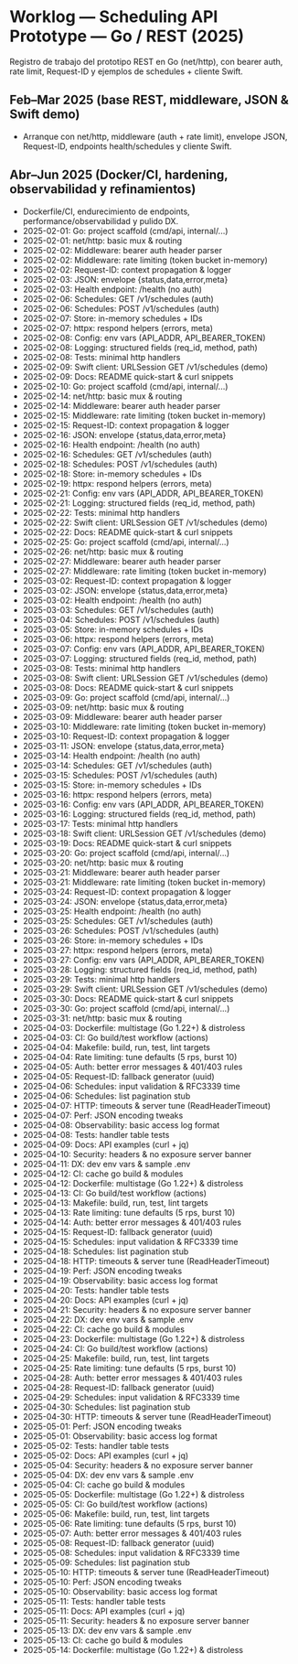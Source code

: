 # Worklog — Scheduling API Prototype — Go / REST (2025)

Registro de trabajo del prototipo REST en Go (net/http), con bearer auth, rate limit, Request-ID y ejemplos de schedules + cliente Swift.


## Feb–Mar 2025 (base REST, middleware, JSON & Swift demo)

- Arranque con net/http, middleware (auth + rate limit), envelope JSON, Request-ID, endpoints health/schedules y cliente Swift.

## Abr–Jun 2025 (Docker/CI, hardening, observabilidad y refinamientos)

- Dockerfile/CI, endurecimiento de endpoints, performance/observabilidad y pulido DX.
- 2025-02-01: Go: project scaffold (cmd/api, internal/...)
- 2025-02-01: net/http: basic mux & routing
- 2025-02-02: Middleware: bearer auth header parser
- 2025-02-02: Middleware: rate limiting (token bucket in-memory)
- 2025-02-02: Request-ID: context propagation & logger
- 2025-02-03: JSON: envelope {status,data,error,meta}
- 2025-02-03: Health endpoint: /health (no auth)
- 2025-02-06: Schedules: GET /v1/schedules (auth)
- 2025-02-06: Schedules: POST /v1/schedules (auth)
- 2025-02-07: Store: in-memory schedules + IDs
- 2025-02-07: httpx: respond helpers (errors, meta)
- 2025-02-08: Config: env vars (API_ADDR, API_BEARER_TOKEN)
- 2025-02-08: Logging: structured fields (req_id, method, path)
- 2025-02-08: Tests: minimal http handlers
- 2025-02-09: Swift client: URLSession GET /v1/schedules (demo)
- 2025-02-09: Docs: README quick-start & curl snippets
- 2025-02-10: Go: project scaffold (cmd/api, internal/...)
- 2025-02-14: net/http: basic mux & routing
- 2025-02-14: Middleware: bearer auth header parser
- 2025-02-15: Middleware: rate limiting (token bucket in-memory)
- 2025-02-15: Request-ID: context propagation & logger
- 2025-02-16: JSON: envelope {status,data,error,meta}
- 2025-02-16: Health endpoint: /health (no auth)
- 2025-02-16: Schedules: GET /v1/schedules (auth)
- 2025-02-18: Schedules: POST /v1/schedules (auth)
- 2025-02-18: Store: in-memory schedules + IDs
- 2025-02-19: httpx: respond helpers (errors, meta)
- 2025-02-21: Config: env vars (API_ADDR, API_BEARER_TOKEN)
- 2025-02-21: Logging: structured fields (req_id, method, path)
- 2025-02-22: Tests: minimal http handlers
- 2025-02-22: Swift client: URLSession GET /v1/schedules (demo)
- 2025-02-22: Docs: README quick-start & curl snippets
- 2025-02-25: Go: project scaffold (cmd/api, internal/...)
- 2025-02-26: net/http: basic mux & routing
- 2025-02-27: Middleware: bearer auth header parser
- 2025-02-27: Middleware: rate limiting (token bucket in-memory)
- 2025-03-02: Request-ID: context propagation & logger
- 2025-03-02: JSON: envelope {status,data,error,meta}
- 2025-03-02: Health endpoint: /health (no auth)
- 2025-03-03: Schedules: GET /v1/schedules (auth)
- 2025-03-04: Schedules: POST /v1/schedules (auth)
- 2025-03-05: Store: in-memory schedules + IDs
- 2025-03-06: httpx: respond helpers (errors, meta)
- 2025-03-07: Config: env vars (API_ADDR, API_BEARER_TOKEN)
- 2025-03-07: Logging: structured fields (req_id, method, path)
- 2025-03-08: Tests: minimal http handlers
- 2025-03-08: Swift client: URLSession GET /v1/schedules (demo)
- 2025-03-08: Docs: README quick-start & curl snippets
- 2025-03-09: Go: project scaffold (cmd/api, internal/...)
- 2025-03-09: net/http: basic mux & routing
- 2025-03-09: Middleware: bearer auth header parser
- 2025-03-10: Middleware: rate limiting (token bucket in-memory)
- 2025-03-10: Request-ID: context propagation & logger
- 2025-03-11: JSON: envelope {status,data,error,meta}
- 2025-03-14: Health endpoint: /health (no auth)
- 2025-03-14: Schedules: GET /v1/schedules (auth)
- 2025-03-15: Schedules: POST /v1/schedules (auth)
- 2025-03-15: Store: in-memory schedules + IDs
- 2025-03-16: httpx: respond helpers (errors, meta)
- 2025-03-16: Config: env vars (API_ADDR, API_BEARER_TOKEN)
- 2025-03-16: Logging: structured fields (req_id, method, path)
- 2025-03-17: Tests: minimal http handlers
- 2025-03-18: Swift client: URLSession GET /v1/schedules (demo)
- 2025-03-19: Docs: README quick-start & curl snippets
- 2025-03-20: Go: project scaffold (cmd/api, internal/...)
- 2025-03-20: net/http: basic mux & routing
- 2025-03-21: Middleware: bearer auth header parser
- 2025-03-21: Middleware: rate limiting (token bucket in-memory)
- 2025-03-24: Request-ID: context propagation & logger
- 2025-03-24: JSON: envelope {status,data,error,meta}
- 2025-03-25: Health endpoint: /health (no auth)
- 2025-03-25: Schedules: GET /v1/schedules (auth)
- 2025-03-26: Schedules: POST /v1/schedules (auth)
- 2025-03-26: Store: in-memory schedules + IDs
- 2025-03-27: httpx: respond helpers (errors, meta)
- 2025-03-27: Config: env vars (API_ADDR, API_BEARER_TOKEN)
- 2025-03-28: Logging: structured fields (req_id, method, path)
- 2025-03-29: Tests: minimal http handlers
- 2025-03-29: Swift client: URLSession GET /v1/schedules (demo)
- 2025-03-30: Docs: README quick-start & curl snippets
- 2025-03-30: Go: project scaffold (cmd/api, internal/...)
- 2025-03-31: net/http: basic mux & routing
- 2025-04-03: Dockerfile: multistage (Go 1.22+) & distroless
- 2025-04-03: CI: Go build/test workflow (actions)
- 2025-04-04: Makefile: build, run, test, lint targets
- 2025-04-04: Rate limiting: tune defaults (5 rps, burst 10)
- 2025-04-05: Auth: better error messages & 401/403 rules
- 2025-04-05: Request-ID: fallback generator (uuid)
- 2025-04-06: Schedules: input validation & RFC3339 time
- 2025-04-06: Schedules: list pagination stub
- 2025-04-07: HTTP: timeouts & server tune (ReadHeaderTimeout)
- 2025-04-07: Perf: JSON encoding tweaks
- 2025-04-08: Observability: basic access log format
- 2025-04-08: Tests: handler table tests
- 2025-04-09: Docs: API examples (curl + jq)
- 2025-04-10: Security: headers & no exposure server banner
- 2025-04-11: DX: dev env vars & sample .env
- 2025-04-12: CI: cache go build & modules
- 2025-04-12: Dockerfile: multistage (Go 1.22+) & distroless
- 2025-04-13: CI: Go build/test workflow (actions)
- 2025-04-13: Makefile: build, run, test, lint targets
- 2025-04-13: Rate limiting: tune defaults (5 rps, burst 10)
- 2025-04-14: Auth: better error messages & 401/403 rules
- 2025-04-15: Request-ID: fallback generator (uuid)
- 2025-04-15: Schedules: input validation & RFC3339 time
- 2025-04-18: Schedules: list pagination stub
- 2025-04-18: HTTP: timeouts & server tune (ReadHeaderTimeout)
- 2025-04-19: Perf: JSON encoding tweaks
- 2025-04-19: Observability: basic access log format
- 2025-04-20: Tests: handler table tests
- 2025-04-20: Docs: API examples (curl + jq)
- 2025-04-21: Security: headers & no exposure server banner
- 2025-04-22: DX: dev env vars & sample .env
- 2025-04-22: CI: cache go build & modules
- 2025-04-23: Dockerfile: multistage (Go 1.22+) & distroless
- 2025-04-24: CI: Go build/test workflow (actions)
- 2025-04-25: Makefile: build, run, test, lint targets
- 2025-04-25: Rate limiting: tune defaults (5 rps, burst 10)
- 2025-04-28: Auth: better error messages & 401/403 rules
- 2025-04-28: Request-ID: fallback generator (uuid)
- 2025-04-29: Schedules: input validation & RFC3339 time
- 2025-04-30: Schedules: list pagination stub
- 2025-04-30: HTTP: timeouts & server tune (ReadHeaderTimeout)
- 2025-05-01: Perf: JSON encoding tweaks
- 2025-05-01: Observability: basic access log format
- 2025-05-02: Tests: handler table tests
- 2025-05-02: Docs: API examples (curl + jq)
- 2025-05-04: Security: headers & no exposure server banner
- 2025-05-04: DX: dev env vars & sample .env
- 2025-05-04: CI: cache go build & modules
- 2025-05-05: Dockerfile: multistage (Go 1.22+) & distroless
- 2025-05-05: CI: Go build/test workflow (actions)
- 2025-05-06: Makefile: build, run, test, lint targets
- 2025-05-06: Rate limiting: tune defaults (5 rps, burst 10)
- 2025-05-07: Auth: better error messages & 401/403 rules
- 2025-05-08: Request-ID: fallback generator (uuid)
- 2025-05-08: Schedules: input validation & RFC3339 time
- 2025-05-09: Schedules: list pagination stub
- 2025-05-10: HTTP: timeouts & server tune (ReadHeaderTimeout)
- 2025-05-10: Perf: JSON encoding tweaks
- 2025-05-10: Observability: basic access log format
- 2025-05-11: Tests: handler table tests
- 2025-05-11: Docs: API examples (curl + jq)
- 2025-05-11: Security: headers & no exposure server banner
- 2025-05-13: DX: dev env vars & sample .env
- 2025-05-13: CI: cache go build & modules
- 2025-05-14: Dockerfile: multistage (Go 1.22+) & distroless

